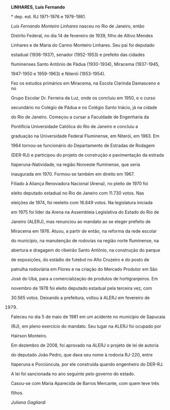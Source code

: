 **LINHARES,** **Luís Fernando**



\* dep. est. RJ 1971-1976 e 1979-1981.



*Luís Fernando Monteiro Linhares* nasceu no Rio de Janeiro, então

Distrito Federal, no dia 14 de fevereiro de 1939, filho de Altivo Mendes

Linhares e de Maria do Carmo Monteiro Linhares. Seu pai foi deputado

estadual (1936-1937), senador (1952-1953) e prefeito das cidades

fluminenses Santo Antônio de Pádua (1930-1934), Miracema (1937-1945,

1947-1950 e 1959-1963) e Niterói (1953-1954).



Fez os estudos primários em Miracema, na Escola Clarinda Damasceno e no

Grupo Escolar Dr. Ferreira da Luz, onde os concluiu em 1950, e o curso

secundário no Colégio de Pádua e no Colégio Santo Inácio, já na cidade

do Rio de Janeiro. Começou a cursar a Faculdade de Engenharia da

Pontifícia Universidade Católica do Rio de Janeiro e concluiu a

graduação na Universidade Federal Fluminense, em Niterói, em 1963. Em

1964 tornou-se funcionário do Departamento de Estradas de Rodagem

(DER-RJ) e participou do projeto de construção e pavimentação da estrada

Itaperuna-Natividade, na região Noroeste fluminense, que seria

inaugurada em 1970. Formou-se também em direito em 1967.



Filiado à Aliança Renovadora Nacional (Arena), no pleito de 1970 foi

eleito deputado estadual no Rio de Janeiro com 11.730 votos. Nas

eleições de 1974, foi reeleito com 16.849 votos. Na legislatura iniciada

em 1975 foi líder da Arena na Assembleia Legislativa do Estado do Rio de

Janeiro (ALERJ), mas renunciou ao mandato ao se eleger prefeito de

Miracema em 1976. Atuou, a partir de então, na reforma da rede escolar

do município, na manutenção de rodovias na região norte fluminense, na

abertura e dragagem do ribeirão Santo Antônio, na construção do parque

de exposições, do estádio de futebol no Alto Cruzeiro e do posto de

patrulha rodoviária em Flores e na criação do Mercado Produtor em São

José do Ubá, para a comercialização de produtos de hortigranjeiros. Em

novembro de 1978 foi eleito deputado estadual pela terceira vez, com

30.565 votos. Deixando a prefeitura, voltou à ALERJ em fevereiro de

1979.



Faleceu no dia 5 de maio de 1981 em um acidente no município de Sapucaia

(RJ), em pleno exercício do mandato. Seu lugar na ALERJ foi ocupado por

Hairson Monteiro.



Em dezembro de 2008, foi aprovado na ALERJ o projeto de lei de autoria

do deputado João Pedro, que dava seu nome à rodovia RJ-220, entre

Itaperuna e Porciúncula, por ele construída quando engenheiro do DER-RJ.

A lei foi sancionada no ano seguinte pelo governo do estado.



Casou-se com Maria Aparecida de Barros Mercante, com quem teve três

filhos.



*Juliana Gagliardi*



